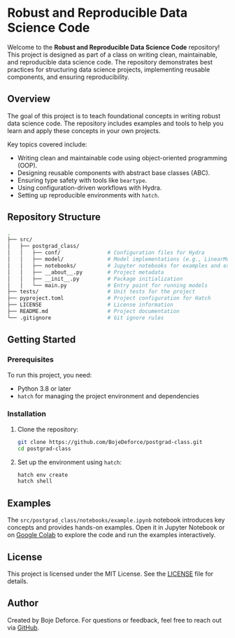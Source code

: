 # Robust and Reproducible Data Science Code

Welcome to the **Robust and Reproducible Data Science Code** repository! This project is designed as part of a class on writing clean, maintainable, and reproducible data science code. The repository demonstrates best practices for structuring data science projects, implementing reusable components, and ensuring reproducibility.

## Overview

The goal of this project is to teach foundational concepts in writing robust data science code. The repository includes examples and tools to help you learn and apply these concepts in your own projects.

Key topics covered include:
- Writing clean and maintainable code using object-oriented programming (OOP).
- Designing reusable components with abstract base classes (ABC).
- Ensuring type safety with tools like `beartype`.
- Using configuration-driven workflows with Hydra.
- Setting up reproducible environments with `hatch`.

## Repository Structure

```bash
.
├── src/
│   ├── postgrad_class/
│   │   ├── conf/               # Configuration files for Hydra
│   │   ├── model/              # Model implementations (e.g., LinearModel, SimpleNNModel)
│   │   ├── notebooks/          # Jupyter notebooks for examples and exercises
│   │   ├── __about__.py        # Project metadata
│   │   ├── __init__.py         # Package initialization
│   │   └── main.py             # Entry point for running models
├── tests/                      # Unit tests for the project
├── pyproject.toml              # Project configuration for Hatch
├── LICENSE                     # License information
├── README.md                   # Project documentation
└── .gitignore                  # Git ignore rules
```


## Getting Started

### Prerequisites

To run this project, you need:
- Python 3.8 or later
- `hatch` for managing the project environment and dependencies

### Installation

1. Clone the repository:
   ```bash
   git clone https://github.com/BojeDeforce/postgrad-class.git
   cd postgrad-class

2. Set up the environment using `hatch`:
    ```bash
    hatch env create
    hatch shell
    ```
## Examples
The `src/postgrad_class/notebooks/example.ipynb` notebook introduces key concepts and provides hands-on examples. Open it in Jupyter Notebook or on [Google Colab](https://colab.research.google.com/drive/1P5Rqi3vRAJG6ZLNEJ6YfP2--wWgre2eE?usp=sharing) to explore the code and run the examples interactively.

## License
This project is licensed under the MIT License. See the [LICENSE](LICENSE) file for details.

## Author

Created by Boje Deforce. For questions or feedback, feel free to reach out via [GitHub](https://github.com/BojeDeforce).